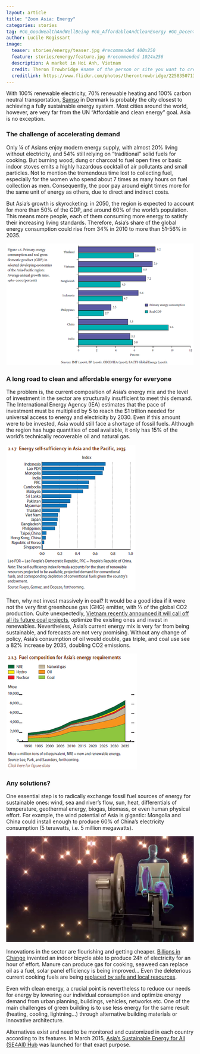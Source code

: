 ```yaml
---
layout: article
title: "Zoom Asia: Energy"
categories: stories
tag: #GG_GoodHealthAndWellBeing #GG_AffordableAndCleanEnergy #GG_DecentWorkAndEconomicGrowth #GG_ReducedInequalities #GG_ResponsibleConsumptionAndProduction #asia #energy #electricity #coal #renewables #SustainableEconomy  
author: Lucile Rogissart
image:
  teaser: stories/energy/teaser.jpg #recommended 400x250
  feature: stories/energy/feature.jpg #recommended 1024x256
  description: A market in Hoi Anh, Vietnam
  credit: Theron Trowbridge #name of the person or site you want to credit
  creditlink: https://www.flickr.com/photos/therontrowbridge/2258350713/in/photolist-4ryCZg-6voqLB-9swQiT-mtuxqR-dRBj4U-qUqGXJ-cJQGfh-addiS-n4Tvx2-9aohVX-n4V9VN-5oxbrZ-62Gorr-6bdiiM-atTdxb-cmcuV5-65xSGX-6bd8D6-fhXQyv-6bd4ze-62H41v-bwjtmQ-fg8x5t-bq4GTt-7CbSih-DUGMp-AcbeEU-bMJcLD-96sfAg-bTN7n8-cqE5ty-cqE5Xj-cqE5P7-8fiwq6-ecaeLE-kdu31-693zFv-tmVbzM-cqE5HC-cqE5T7-6xrJZw-6xnztZ-ecZBze-ecZCuD-ed6aLq-ed6gPY-ed6hyG-d41gV7-Dqqmq-8GaP7N  #url to their site or licensing
---
```


With 100% renewable electricity, 70% renewable heating and 100% carbon neutral transportation, [Samso](http://www.go100percent.org/cms/index.php?id=70&tx_ttnews[tt_news]=30) in Denmark is probably the city closest to achieving a fully sustainable energy system. Most cities around the world, however,  are very far from the UN “Affordable and clean energy” goal. Asia is no exception. 

<h3>The challenge of accelerating demand</h3>

Only ¼ of Asians enjoy modern energy supply, with almost 20% living without electricity, and 54% still relying on “traditional” solid fuels for cooking. But burning wood, dung or charcoal to fuel open fires or basic indoor stoves emits a highly hazardous cocktail of air pollutants and small particles. Not to mention the tremendous time lost to collecting fuel, especially for the women who spend about 7 times as many hours on fuel collection as men. Consequently, the poor pay around eight times more for the same unit of energy as others, due to direct and indirect costs. 

But Asia’s growth is skyrocketing: in 2050, the region is expected to account for more than 50% of the GDP, and around 60% of the world’s population. This means more people, each of them consuming more energy to satisfy their increasing living standards. Therefore, Asia’s share of the global energy consumption could rise from 34% in 2010 to more than 51-56% in 2035. 

<img src="/images/stories/energy/gdp-energy-consumption.png">

<h3>A long road to clean and affordable energy for everyone</h3>

The problem is, the current composition of Asia’s energy mix and the level of investment in the sector are structurally insufficient to meet this demand. The International Energy Agency (IEA) estimates that the pace of investment must be multiplied by 5 to reach the $1 trillion needed for universal access to energy and electricity by 2030. Even if this amount were to be invested, Asia would still face a shortage of fossil fuels. Although the region has huge quantities of coal available, it only has 15% of the world’s technically recoverable oil and natural gas.

<img src="/images/stories/energy/self-sufficiency.png">

Then, why not invest massively in coal? It would be a good idea if it were not the very first greenhouse gas (GHG) emitter, with ⅓ of the global CO2 production. Quite unexpectedly, [Vietnam recently announced it will call off all its future coal projects](https://www.globalcitizen.org/en/content/vietnam-throws-out-coal-plans-commits-to-renewable/), optimize the existing ones and invest in renewables. Nevertheless, Asia’s current energy mix is very far from being sustainable, and forecasts are not very promising. Without any change of policy, Asia’s consumption of oil would double, gas triple, and coal use see a 82% increase by 2035, doubling CO2 emissions.

<img src="/images/stories/energy/energy-requirements.png">

<h3>Any solutions?</h3>

One essential step is to radically exchange fossil fuel sources of energy for sustainable ones: wind, sea and river’s flow, sun, heat, differentials of temperature, geothermal energy, biogas, biomass, or even human physical effort. For example, the wind potential of Asia is gigantic: Mongolia and China could install enough to produce 60% of China’s electricity consumption (5 terawatts, i.e. 5 million megawatts). 

<img src="/images/stories/energy/billions-in-change.png">

Innovations in the sector are flourishing and getting cheaper. [Billions in Change](http://billionsinchange.com/) invented an indoor bicycle able to produce 24h of electricity for an hour of effort. Manure can produce gas for cooking, seaweed can replace oil as a fuel, solar panel efficiency is being improved… Even the deleterious current cooking fuels are being [replaced by safe and local resources](http://www.ted.com/talks/amy_smith_shares_simple_lifesaving_design). 

Even with clean energy, a crucial point is nevertheless to reduce our needs for energy by lowering our individual consumption and optimize energy demand from urban planning, buildings, vehicles, networks etc. One of the main challenges of green building is to use less energy for the same result (heating, cooling, lightning…) through alternative building materials or innovative architecture. 

Alternatives exist and need to be monitored and customized in each country according to its features. In March 2015, [Asia’s Sustainable Energy for All (SE4All) Hub](http://www.se4all.org/hubs_asia-pacific-hub) was launched for that exact purpose.
